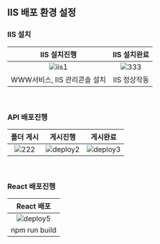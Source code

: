 ## IIS 배포 환경 설정

### IIS 설치

| IIS 설치진행 | IIS 설치완료 |
|:--------:|:------:|
| ![iis1](https://user-images.githubusercontent.com/76234292/148288987-4d872339-95c9-4b65-8161-67f44bcfbbf4.PNG) | ![333](https://user-images.githubusercontent.com/76234292/148289456-38a46490-f933-4c0d-b1a2-a569d4546ca4.png) | 
| WWW서비스, IIS 관리콘솔 설치 | IIS 정상작동 |

<br />

### API 배포진행

| 폴더 게시 | 게시진행 |  게시완료   |
|:--------:|:------:|:------:| 
| ![222](https://user-images.githubusercontent.com/76234292/148290292-ab2ef987-5deb-42f8-be3a-5c69e4765e8f.png) | ![deploy2](https://user-images.githubusercontent.com/76234292/148290380-3b62b092-2ee7-439c-ac48-0c69d2bfa1e7.PNG)| ![deploy3](https://user-images.githubusercontent.com/76234292/148290523-9b695da0-cbeb-4a47-9456-6d40eee23e64.PNG)

<br />

### React 배포진행

| React 배포 | 
|:--------:|
| ![deploy5](https://user-images.githubusercontent.com/76234292/148291316-0ee68bf3-189f-4f7a-9ee0-dd47d3001a87.png) 
| npm run build |
